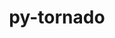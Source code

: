 ---
title: "py-tornado"
layout: cache
categories: [package, develop]
meta: {"compilers": ["gcc@=11.1.0", "gcc@=11.4.0", "oneapi@=2024.2.1"], "num_specs": 44, "num_specs_by_stack": {"data-vis-sdk": 5, "e4s": 9, "e4s-neoverse-v2": 10, "e4s-oneapi": 20, "root": 44}, "oss": ["ubuntu20.04", "ubuntu22.04"], "platforms": ["linux"], "stacks": ["data-vis-sdk", "e4s", "e4s-neoverse-v2", "e4s-oneapi", "root"], "targets": ["neoverse_v2", "x86_64_v3"], "versions": ["5.1.1", "6.3.3"]}
spec_details: [{"compiler": "oneapi@=2024.2.1", "hash": "2qgqojppocs5ysozneh3xa3idrtouanp", "os": "ubuntu22.04", "platform": "linux", "size": "-", "stacks": ["e4s-oneapi", "root"], "target": "x86_64_v3", "variants": ["build_system=python_pip"], "versions": ["6.3.3"]}, {"compiler": "oneapi@=2024.2.1", "hash": "4p5buq3spvwqyuog2hrosf23224q3kfy", "os": "ubuntu22.04", "platform": "linux", "size": "-", "stacks": ["e4s-oneapi", "root"], "target": "x86_64_v3", "variants": ["build_system=python_pip"], "versions": ["5.1.1"]}, {"compiler": "oneapi@=2024.2.1", "hash": "6eecojeppfzugw55r2plixstp4xvaq2r", "os": "ubuntu22.04", "platform": "linux", "size": "-", "stacks": ["e4s-oneapi", "root"], "target": "x86_64_v3", "variants": ["build_system=python_pip"], "versions": ["5.1.1"]}, {"compiler": "gcc@=11.4.0", "hash": "6kipnzhmg4sam4whmrq37qnwzoudnj6n", "os": "ubuntu22.04", "platform": "linux", "size": "-", "stacks": ["e4s", "root"], "target": "x86_64_v3", "variants": ["build_system=python_pip"], "versions": ["5.1.1"]}, {"compiler": "oneapi@=2024.2.1", "hash": "6pyg6gqumeewfr6qaztuyhm2y2m2ajut", "os": "ubuntu22.04", "platform": "linux", "size": "-", "stacks": ["e4s-oneapi", "root"], "target": "x86_64_v3", "variants": ["build_system=python_pip"], "versions": ["5.1.1"]}, {"compiler": "oneapi@=2024.2.1", "hash": "6vpv7zxyzbb4kgowxonhdbw547psjwnd", "os": "ubuntu22.04", "platform": "linux", "size": "-", "stacks": ["e4s-oneapi", "root"], "target": "x86_64_v3", "variants": ["build_system=python_pip"], "versions": ["5.1.1"]}, {"compiler": "gcc@=11.4.0", "hash": "7smaybxb5g4pps4uwvwz4p4kcncepb25", "os": "ubuntu22.04", "platform": "linux", "size": "-", "stacks": ["e4s-neoverse-v2", "root"], "target": "neoverse_v2", "variants": ["build_system=python_pip"], "versions": ["6.3.3"]}, {"compiler": "gcc@=11.1.0", "hash": "7tsmegbyeyin4wsg2y7vo2y7ihpanggj", "os": "ubuntu20.04", "platform": "linux", "size": "-", "stacks": ["data-vis-sdk", "root"], "target": "x86_64_v3", "variants": ["build_system=python_pip"], "versions": ["6.3.3"]}, {"compiler": "oneapi@=2024.2.1", "hash": "aq7i5byl6g27hls3uoho5yv5vhvrvdjr", "os": "ubuntu22.04", "platform": "linux", "size": "-", "stacks": ["e4s-oneapi", "root"], "target": "x86_64_v3", "variants": ["build_system=python_pip"], "versions": ["6.3.3"]}, {"compiler": "oneapi@=2024.2.1", "hash": "awdpdjv7zmaeytqmif7nps3nvmhk2ljt", "os": "ubuntu22.04", "platform": "linux", "size": "-", "stacks": ["e4s-oneapi", "root"], "target": "x86_64_v3", "variants": ["build_system=python_pip"], "versions": ["6.3.3"]}, {"compiler": "oneapi@=2024.2.1", "hash": "bgro3zm3uztzdks7j7eszraosix3ohn2", "os": "ubuntu22.04", "platform": "linux", "size": "-", "stacks": ["e4s-oneapi", "root"], "target": "x86_64_v3", "variants": ["build_system=python_pip"], "versions": ["5.1.1"]}, {"compiler": "oneapi@=2024.2.1", "hash": "cgdsdftlsaifbzcfjxc6y2wwt4gtkg46", "os": "ubuntu22.04", "platform": "linux", "size": "-", "stacks": ["e4s-oneapi", "root"], "target": "x86_64_v3", "variants": ["build_system=python_pip"], "versions": ["6.3.3"]}, {"compiler": "gcc@=11.4.0", "hash": "dezgoxejjl6gpmd4rsa4lqkcx4jjwjx4", "os": "ubuntu22.04", "platform": "linux", "size": "-", "stacks": ["e4s-neoverse-v2", "root"], "target": "neoverse_v2", "variants": ["build_system=python_pip"], "versions": ["5.1.1"]}, {"compiler": "gcc@=11.4.0", "hash": "ehpdqdwzarwqy4yhtakctnezqslg43gr", "os": "ubuntu22.04", "platform": "linux", "size": "-", "stacks": ["e4s", "root"], "target": "x86_64_v3", "variants": ["build_system=python_pip"], "versions": ["6.3.3"]}, {"compiler": "gcc@=11.4.0", "hash": "fdkspid23wvx6ykc6x2t3h5jtowltshy", "os": "ubuntu22.04", "platform": "linux", "size": "-", "stacks": ["e4s", "root"], "target": "x86_64_v3", "variants": ["build_system=python_pip"], "versions": ["6.3.3"]}, {"compiler": "gcc@=11.4.0", "hash": "fkm3bsjoy2qqp5t2dnv7pjjsypkourwb", "os": "ubuntu22.04", "platform": "linux", "size": "-", "stacks": ["e4s", "root"], "target": "x86_64_v3", "variants": ["build_system=python_pip"], "versions": ["5.1.1"]}, {"compiler": "gcc@=11.4.0", "hash": "fnhaywlpqzl5owq65vl4oupqlc6iabjd", "os": "ubuntu22.04", "platform": "linux", "size": "-", "stacks": ["e4s-neoverse-v2", "root"], "target": "neoverse_v2", "variants": ["build_system=python_pip"], "versions": ["5.1.1"]}, {"compiler": "oneapi@=2024.2.1", "hash": "g5eza2lrzidevg4qsv3jnocanwpqhek2", "os": "ubuntu22.04", "platform": "linux", "size": "-", "stacks": ["e4s-oneapi", "root"], "target": "x86_64_v3", "variants": ["build_system=python_pip"], "versions": ["6.3.3"]}, {"compiler": "gcc@=11.4.0", "hash": "hixeuqyrp7u4kep5g72u4xsjujn72z46", "os": "ubuntu22.04", "platform": "linux", "size": "-", "stacks": ["e4s", "root"], "target": "x86_64_v3", "variants": ["build_system=python_pip"], "versions": ["6.3.3"]}, {"compiler": "oneapi@=2024.2.1", "hash": "hjdgszgpv4amijcnteml5wqcjhmkyurh", "os": "ubuntu22.04", "platform": "linux", "size": "-", "stacks": ["e4s-oneapi", "root"], "target": "x86_64_v3", "variants": ["build_system=python_pip"], "versions": ["6.3.3"]}, {"compiler": "gcc@=11.1.0", "hash": "hwsdwcunkuvrgj5bq226gzbdqcc4pk3d", "os": "ubuntu20.04", "platform": "linux", "size": "-", "stacks": ["data-vis-sdk", "root"], "target": "x86_64_v3", "variants": ["build_system=python_pip"], "versions": ["6.3.3"]}, {"compiler": "gcc@=11.4.0", "hash": "jzdvg3keoiningjij6h3md45dz5c4fle", "os": "ubuntu22.04", "platform": "linux", "size": "-", "stacks": ["e4s-neoverse-v2", "root"], "target": "neoverse_v2", "variants": ["build_system=python_pip"], "versions": ["6.3.3"]}, {"compiler": "gcc@=11.4.0", "hash": "kauxhf2wdadhxidb7fg46wuxrtzvh4vi", "os": "ubuntu22.04", "platform": "linux", "size": "-", "stacks": ["e4s-neoverse-v2", "root"], "target": "neoverse_v2", "variants": ["build_system=python_pip"], "versions": ["6.3.3"]}, {"compiler": "oneapi@=2024.2.1", "hash": "ktlroiivxskpm3fwogurwnzdrlotdgdr", "os": "ubuntu22.04", "platform": "linux", "size": "-", "stacks": ["e4s-oneapi", "root"], "target": "x86_64_v3", "variants": ["build_system=python_pip"], "versions": ["6.3.3"]}, {"compiler": "gcc@=11.4.0", "hash": "kvqafkxyw7u4npwwasnb3ahbro5obmnp", "os": "ubuntu22.04", "platform": "linux", "size": "-", "stacks": ["e4s-neoverse-v2", "root"], "target": "neoverse_v2", "variants": ["build_system=python_pip"], "versions": ["5.1.1"]}, {"compiler": "oneapi@=2024.2.1", "hash": "kwasd55oscfaua2eh75dftejl5xkjs2u", "os": "ubuntu22.04", "platform": "linux", "size": "-", "stacks": ["e4s-oneapi", "root"], "target": "x86_64_v3", "variants": ["build_system=python_pip"], "versions": ["6.3.3"]}, {"compiler": "oneapi@=2024.2.1", "hash": "mepbf5lda3ggnv67lkjpskoejayzfkov", "os": "ubuntu22.04", "platform": "linux", "size": "-", "stacks": ["e4s-oneapi", "root"], "target": "x86_64_v3", "variants": ["build_system=python_pip"], "versions": ["6.3.3"]}, {"compiler": "gcc@=11.4.0", "hash": "myv7oor6zjyw6qmdwkvk3sispdix6qti", "os": "ubuntu22.04", "platform": "linux", "size": "-", "stacks": ["e4s-neoverse-v2", "root"], "target": "neoverse_v2", "variants": ["build_system=python_pip"], "versions": ["6.3.3"]}, {"compiler": "gcc@=11.4.0", "hash": "ngpoym3b6fnpztmmu2ysf6jjnvn4jcz6", "os": "ubuntu22.04", "platform": "linux", "size": "-", "stacks": ["e4s", "root"], "target": "x86_64_v3", "variants": ["build_system=python_pip"], "versions": ["5.1.1"]}, {"compiler": "gcc@=11.4.0", "hash": "opa4hcpxf5cpbwrfpylxrzywhjtsjueq", "os": "ubuntu22.04", "platform": "linux", "size": "-", "stacks": ["e4s", "root"], "target": "x86_64_v3", "variants": ["build_system=python_pip"], "versions": ["6.3.3"]}, {"compiler": "gcc@=11.1.0", "hash": "p3lr46dcj73idxwbq4km4mhdvogyfc66", "os": "ubuntu20.04", "platform": "linux", "size": "-", "stacks": ["data-vis-sdk", "root"], "target": "x86_64_v3", "variants": ["build_system=python_pip"], "versions": ["6.3.3"]}, {"compiler": "oneapi@=2024.2.1", "hash": "plgbozx3lj5k2xeqayn3el5ddhtnznoj", "os": "ubuntu22.04", "platform": "linux", "size": "-", "stacks": ["e4s-oneapi", "root"], "target": "x86_64_v3", "variants": ["build_system=python_pip"], "versions": ["6.3.3"]}, {"compiler": "oneapi@=2024.2.1", "hash": "pxi66umnktymfsfs4ixnot5beexrb6dj", "os": "ubuntu22.04", "platform": "linux", "size": "-", "stacks": ["e4s-oneapi", "root"], "target": "x86_64_v3", "variants": ["build_system=python_pip"], "versions": ["6.3.3"]}, {"compiler": "oneapi@=2024.2.1", "hash": "qjpqrkupkwjs6asbw34nvc43ugfxa7uy", "os": "ubuntu22.04", "platform": "linux", "size": "-", "stacks": ["e4s-oneapi", "root"], "target": "x86_64_v3", "variants": ["build_system=python_pip"], "versions": ["6.3.3"]}, {"compiler": "gcc@=11.4.0", "hash": "qmcvdoisopgk4nt3zfnp6v5gzauirk76", "os": "ubuntu22.04", "platform": "linux", "size": "-", "stacks": ["e4s-neoverse-v2", "root"], "target": "neoverse_v2", "variants": ["build_system=python_pip"], "versions": ["5.1.1"]}, {"compiler": "gcc@=11.4.0", "hash": "r467c2u3tpq2ewylpvkdybcxf56qdzv2", "os": "ubuntu22.04", "platform": "linux", "size": "-", "stacks": ["e4s", "root"], "target": "x86_64_v3", "variants": ["build_system=python_pip"], "versions": ["6.3.3"]}, {"compiler": "gcc@=11.1.0", "hash": "tv6up5cp4robaw2vfvz73xsmw7gneor7", "os": "ubuntu20.04", "platform": "linux", "size": "-", "stacks": ["data-vis-sdk", "root"], "target": "x86_64_v3", "variants": ["build_system=python_pip"], "versions": ["6.3.3"]}, {"compiler": "gcc@=11.4.0", "hash": "twn35n7axnxb36g6kxi37p5s4aoz2ys4", "os": "ubuntu22.04", "platform": "linux", "size": "-", "stacks": ["e4s-neoverse-v2", "root"], "target": "neoverse_v2", "variants": ["build_system=python_pip"], "versions": ["5.1.1"]}, {"compiler": "gcc@=11.1.0", "hash": "vk26ebr3ayq5znpcrodfx4ndkkds2fe4", "os": "ubuntu20.04", "platform": "linux", "size": "-", "stacks": ["data-vis-sdk", "root"], "target": "x86_64_v3", "variants": ["build_system=python_pip"], "versions": ["6.3.3"]}, {"compiler": "oneapi@=2024.2.1", "hash": "wpin6bwqg6w247nywsietqed3flprkgy", "os": "ubuntu22.04", "platform": "linux", "size": "-", "stacks": ["e4s-oneapi", "root"], "target": "x86_64_v3", "variants": ["build_system=python_pip"], "versions": ["6.3.3"]}, {"compiler": "gcc@=11.4.0", "hash": "wqiv5apvwcdrnxuns6di2yyggnd2ii2q", "os": "ubuntu22.04", "platform": "linux", "size": "-", "stacks": ["e4s", "root"], "target": "x86_64_v3", "variants": ["build_system=python_pip"], "versions": ["5.1.1"]}, {"compiler": "gcc@=11.4.0", "hash": "wscksiallejbmdlkga636e2ttojtlvpv", "os": "ubuntu22.04", "platform": "linux", "size": "-", "stacks": ["e4s-neoverse-v2", "root"], "target": "neoverse_v2", "variants": ["build_system=python_pip"], "versions": ["6.3.3"]}, {"compiler": "oneapi@=2024.2.1", "hash": "xdiitlr5esm3rxi2rndr4d36slscjm33", "os": "ubuntu22.04", "platform": "linux", "size": "-", "stacks": ["e4s-oneapi", "root"], "target": "x86_64_v3", "variants": ["build_system=python_pip"], "versions": ["6.3.3"]}, {"compiler": "oneapi@=2024.2.1", "hash": "y5rybcj626fipaoyvhhcw7vpwuwghfmf", "os": "ubuntu22.04", "platform": "linux", "size": "-", "stacks": ["e4s-oneapi", "root"], "target": "x86_64_v3", "variants": ["build_system=python_pip"], "versions": ["6.3.3"]}]
---